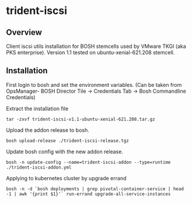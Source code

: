 # trident-iscsi

## Overview
Client iscsi utils installation for BOSH stemcells used by VMware TKGI (aka PKS enterprise).
Version 1.1 tested on ubuntu-xenial-621.208 stemcell.

## Installation

First login to bosh and set the environment variables. (Can be taken from OpsManager- BOSH Director Tile -> Credentials Tab -> Bosh Commandline Credentials) 

Extract the installation file
~~~~
tar -zxvf trident-iscsi-v1.1-ubuntu-xenial-621.208.tar.gz
~~~~

Upload the addon release to bosh.
~~~~
bosh upload-release ./trident-iscsi-release.tgz
~~~~

Update bosh config with the new addon release.
~~~~
bosh -n update-config --name=trident-iscsi-addon --type=runtime ./trident-iscsi-addon.yml
~~~~

Applying to kubernetes cluster by upgrade errand
~~~~
bosh -n -d `bosh deployments | grep pivotal-container-service | head -1 | awk '{print $1}'` run-errand upgrade-all-service-instances
~~~~
